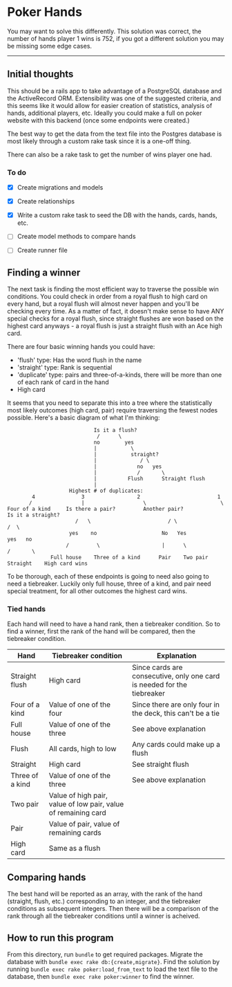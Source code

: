 # Poker Hands

You may want to solve this differently. This solution was correct, the number of hands player 1 wins is 752, if you got a different solution you may be missing some edge cases.

_____________________

## Initial thoughts

This should be a rails app to take advantage of a PostgreSQL database and the ActiveRecord ORM. Extensibility was one of the suggested criteria, and this seems like it would allow for easier creation of statistics, analysis of hands, additional players, etc. Ideally you could make a full on poker website with this backend (once some endpoints were created.)

The best way to get the data from the text file into the Postgres database is most likely through a custom rake task since it is a one-off thing. 

There can also be a rake task to get the number of wins player one had. 

### To do 
- [x] Create migrations and models

- [x] Create relationships

- [x] Write a custom rake task to seed the DB with the hands, cards, hands, etc.

- [ ] Create model methods to compare hands

- [ ] Create runner file

## Finding a winner

The next task is finding the most efficient way to traverse the possible win conditions. You could check in order from a royal flush to high card on every hand, but a royal flush will almost never happen and you'll be checking every time. As a matter of fact, it doesn't make sense to have ANY special checks for a royal flush, since straight flushes are won based on the highest card anyways - a royal flush is just a straight flush with an Ace high card.

There are four basic winning hands you could have: 
- 'flush' type: Has the word flush in the name 
- 'straight' type: Rank is sequential
- 'duplicate' type: pairs and three-of-a-kinds, there will be more than one of each rank of card in the hand
- High card

It seems that you need to separate this into a tree where the statistically most likely outcomes (high card, pair) require traversing the fewest nodes possible. Here's a basic diagram of what I'm thinking:
```
                            Is it a flush?
                             /      \
                            no        yes
                            |           \
                            |           straight?
                            |              / \
                            |             no   yes
                            |             /       \
                            |          Flush      Straight flush
                            |
                    Highest # of duplicates:
        4               3                 2                         1
       /                |                   \                        \ 
Four of a kind     Is there a pair?         Another pair?            Is it a straight?
                      /   \                         / \                    /  \ 
                    yes    no                     No   Yes               yes   no  
                   /         \                    |      \               /       \
              Full house    Three of a kind      Pair    Two pair     Straight    High card wins
```

To be thorough, each of these endpoints is going to need also going to need a tiebreaker. Luckily only full house, three of a kind, and pair need special treatment, for all other outcomes the highest card wins.

### Tied hands

Each hand will need to have a hand rank, then a tiebreaker condition. So to find a winner, first the rank of the hand will be compared, then the tiebreaker condition.

| Hand	 |	Tiebreaker condition	| 	Explanation	| 
| ------ |------------- | ------------- | 
| Straight flush |	High card | Since cards are consecutive, only one card is needed for the tiebreaker |
| Four of a kind |	Value of one of the four | Since there are only four in the deck, this can't be a tie |
| Full house | Value of one of the three | See above explanation |
| Flush | All cards, high to low | Any cards could make up a flush |
| Straight| High card | See straight flush |
| Three of a kind | Value of one of the three | See above explanation |
| Two pair | Value of high pair, value of low pair, value of remaining card| |
| Pair | Value of pair, value of remaining cards | |
| High card | Same as a flush | |

## Comparing hands

The best hand will be reported as an array, with the rank of the hand (straight, flush, etc.) corresponding to an integer, and the tiebreaker conditions as subsequent integers. Then there will be a comparison of the rank through all the tiebreaker conditions until a winner is acheived. 


## How to run this program

From this directory, run `bundle` to get required packages. Migrate the database with `bundle exec rake db:{create,migrate}`. Find the solution by running `bundle exec rake poker:load_from_text` to load the text file to the database, then `bundle exec rake poker:winner` to find the winner.